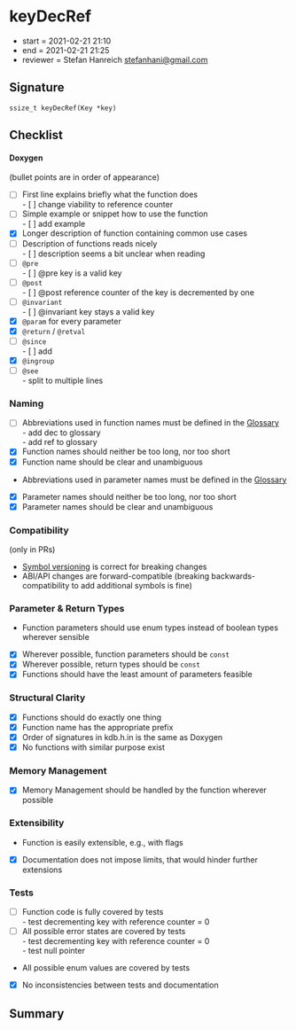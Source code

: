 # keyDecRef

- start = 2021-02-21 21:10
- end = 2021-02-21 21:25
- reviewer = Stefan Hanreich <stefanhani@gmail.com>

## Signature

`ssize_t keyDecRef(Key *key)`

## Checklist

#### Doxygen

(bullet points are in order of appearance)

- [ ] First line explains briefly what the function does  
       - [ ] change viability to reference counter
- [ ] Simple example or snippet how to use the function  
       - [ ] add example
- [x] Longer description of function containing common use cases
- [ ] Description of functions reads nicely  
       - [ ] description seems a bit unclear when reading
- [ ] `@pre`  
       - [ ] @pre key is a valid key
- [ ] `@post`  
       - [ ] @post reference counter of the key is decremented by one
- [ ] `@invariant`  
       - [ ] @invariant key stays a valid key
- [x] `@param` for every parameter
- [x] `@return` / `@retval`
- [ ] `@since`  
       - [ ] add
- [x] `@ingroup`
- [ ] `@see`  
       - split to multiple lines

### Naming

- [ ] Abbreviations used in function names must be defined in the
      [Glossary](/doc/help/elektra-glossary.md)  
       - add dec to glossary  
       - add ref to glossary
- [x] Function names should neither be too long, nor too short
- [x] Function name should be clear and unambiguous
- Abbreviations used in parameter names must be defined in the
  [Glossary](/doc/help/elektra-glossary.md)
- [x] Parameter names should neither be too long, nor too short
- [x] Parameter names should be clear and unambiguous

### Compatibility

(only in PRs)

- [Symbol versioning](/doc/dev/symbol-versioning.md)
  is correct for breaking changes
- ABI/API changes are forward-compatible (breaking backwards-compatibility
  to add additional symbols is fine)

### Parameter & Return Types

- Function parameters should use enum types instead of boolean types
  wherever sensible
- [x] Wherever possible, function parameters should be `const`
- [x] Wherever possible, return types should be `const`
- [x] Functions should have the least amount of parameters feasible

### Structural Clarity

- [x] Functions should do exactly one thing
- [x] Function name has the appropriate prefix
- [x] Order of signatures in kdb.h.in is the same as Doxygen
- [x] No functions with similar purpose exist

### Memory Management

- [x] Memory Management should be handled by the function wherever possible

### Extensibility

- Function is easily extensible, e.g., with flags
- [x] Documentation does not impose limits, that would hinder further extensions

### Tests

- [ ] Function code is fully covered by tests  
       - test decrementing key with reference counter = 0
- [ ] All possible error states are covered by tests  
       - test decrementing key with reference counter = 0  
       - test null pointer
- All possible enum values are covered by tests
- [x] No inconsistencies between tests and documentation

## Summary
